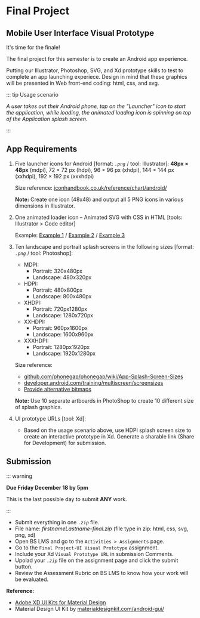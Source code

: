 # Final Project 

## Mobile User Interface Visual Prototype

It's time for the finale!

The final project for this semester is to create an Android app experience.

Putting our Illustrator, Photoshop, SVG, and Xd prototype skills to test to complete an app launching experiece. Design in mind that these graphics will be presented in Web front-end coding: html, css, and svg.

::: tip Usage scenario

*A user takes out their Android phone, tap on the "Launcher" icon to start the application, while loading, the animated loading icon is spinning on top of the Application splash screen.*

:::

## App Requirements

1. Five launcher icons for Android [format: _`.png`_  / tool: Illustrator]: **48px × 48px** (mdpi), 72 × 72 px (hdpi), 96 × 96 px (xhdpi), 144 × 144 px (xxhdpi), 192 × 192 px (xxxhdpi) 

   Size reference: [iconhandbook.co.uk/reference/chart/android/](http://iconhandbook.co.uk/reference/chart/android/)

   **Note:** Create one icon (48x48) and output all 5 PNG icons in various dimensions in Illustrator. 

2. One animated loader icon – Animated SVG with CSS in HTML [tools: Illustrator > Code editor]

   Example: [Example 1](https://blog.logrocket.com/animating-svg-with-css-83e8e27d739c/) / [Example 2](https://codepen.io/Souleste/pen/oNvVdYx) / [Example 3](https://codepen.io/gareys/pen/meRgLG) 

3. Ten landscape and portrait splash screens in the following sizes [format: _`.png`_  / tool: Photoshop]:

    - MDPI:
        - Portrait: 320x480px
        - Landscape: 480x320px
    - HDPI:
        - Portrait: 480x800px
        - Landscape: 800x480px
    - XHDPI:
        - Portrait: 720px1280px
        - Landscape: 1280x720px
    - XXHDPI:
        - Portrait: 960px1600px
        - Landscape: 1600x960px
    - XXXHDPI:
        - Portrait: 1280px1920px
        - Landscape: 1920x1280px

    Size reference: 
    - [github.com/phonegap/phonegap/wiki/App-Splash-Screen-Sizes](https://github.com/phonegap/phonegap/wiki/App-Splash-Screen-Sizes)
    - [developer.android.com/training/multiscreen/screensizes](https://developer.android.com/training/multiscreen/screensizes#TaskUseSWQuali)
    - [Provide alternative bitmaps](https://developer.android.com/training/multiscreen/screendensities#TaskProvideAltBmp)

   **Note:** Use 10 separate artboards in PhotoShop to create 10 different size of splash graphics. 

4. UI prototype URLs [tool: Xd]: 
    - Based on the usage scenario above, use HDPI splash screen size to create an interactive prototype in Xd. Generate a sharable link (Share for Development) for submission.


## Submission

::: warning

**Due Friday December 18 by 5pm**

This is the last possible day to submit **ANY** work.

:::

- Submit everything in one *`.zip`* file.
- File name: *firstnameLastname-final.zip* (file type in zip: html, css, svg, png, xd)
- Open BS LMS and go to the `Activities > Assignments` page.
- Go to the `Final Project-UI Visual Prototype` assignment.
- Include your Xd `Visual Prototype URL` in submission Comments.
- Upolad your _`.zip`_ file on the assignment page and click the submit button.
- Review the Assessment Rubric on BS LMS to know how your work will be evaluated.


**Reference:** 
- [Adobe XD UI Kits for Material Design](https://www.adobe.com/ca/products/xd/resources.html) 
- Material Design UI Kit by [materialdesignkit.com/android-gui/](https://materialdesignkit.com/android-gui/)